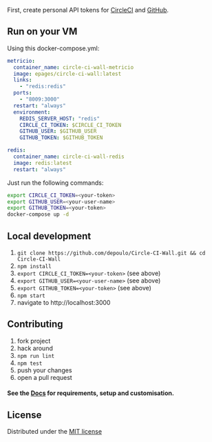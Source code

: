 First, create personal API tokens for [CircleCI](https://circleci.com/account/api) and [GitHub](https://github.com/settings/tokens).

## Run on your VM

Using this docker-compose.yml:
```yml
metricio:
  container_name: circle-ci-wall-metricio
  image: epages/circle-ci-wall:latest
  links:
    - "redis:redis"
  ports:
    - "8009:3000"
  restart: "always"
  environment:
    REDIS_SERVER_HOST: "redis"
    CIRCLE_CI_TOKEN: $CIRCLE_CI_TOKEN
    GITHUB_USER: $GITHUB_USER
    GITHUB_TOKEN: $GITHUB_TOKEN

redis:
  container_name: circle-ci-wall-redis
  image: redis:latest
  restart: "always"
```

Just run the following commands:

```sh
export CIRCLE_CI_TOKEN=<your-token>
export GITHUB_USER=<your-user-name>
export GITHUB_TOKEN=<your-token>
docker-compose up -d
```


## Local development
1. `git clone https://github.com/depoulo/Circle-CI-Wall.git && cd Circle-CI-Wall`
1. `npm install`
1. `export CIRCLE_CI_TOKEN=<your-token>` (see above)
1. `export GITHUB_USER=<your-user-name>` (see above)
1. `export GITHUB_TOKEN=<your-token>` (see above)
1. `npm start`
1. navigate to http://localhost:3000

## Contributing
1. fork project
1. hack around
1. `npm run lint`
1. `npm test`
1. push your changes
1. open a pull request

####  See the [Docs](https://metricio.co) for requirements, setup and customisation.

## License
Distributed under the [MIT license](LICENSE)
